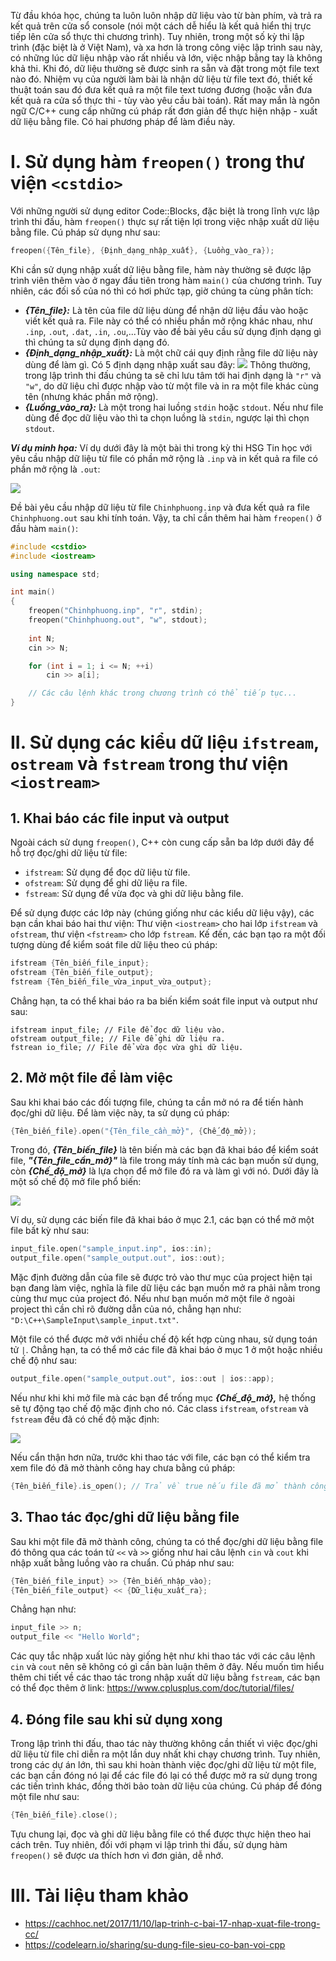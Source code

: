 Từ đầu khóa học, chúng ta luôn luôn nhập dữ liệu vào từ bàn phím, và trả ra kết quả trên cửa sổ console (nói một cách dễ hiểu là kết quả hiển thị trực tiếp lên cửa sổ thực thi chương trình). Tuy nhiên, trong một số kỳ thi lập trình (đặc biệt là ở Việt Nam), và xa hơn là trong công việc lập trình sau này, có những lúc dữ liệu nhập vào rất nhiều và lớn, việc nhập bằng tay là không khả thi. Khi đó, dữ liệu thường sẽ được sinh ra sẵn và đặt trong một file text nào đó. Nhiệm vụ của người làm bài là nhận dữ liệu từ file text đó, thiết kế thuật toán sau đó đưa kết quả ra một file text tương đương (hoặc vẫn đưa kết quả ra cửa sổ thực thi - tùy vào yêu cầu bài toán). Rất may mắn là ngôn ngữ C/C++ cung cấp những cú pháp rất đơn giản để thực hiện nhập - xuất dữ liệu bằng file. Có hai phương pháp để làm điều này.

# I. Sử dụng hàm `freopen()` trong thư viện `<cstdio>`

Với những người sử dụng editor Code::Blocks, đặc biệt là trong lĩnh vực lập trình thi đấu, hàm `freopen()` thực sự rất tiện lợi trong việc nhập xuất dữ liệu bằng file. Cú pháp sử dụng như sau:

```cpp
freopen({Tên_file}, {Định_dạng_nhập_xuất}, {Luồng_vào_ra});
```

Khi cần sử dụng nhập xuất dữ liệu bằng file, hàm này thường sẽ được lập trình viên thêm vào ở ngay đầu tiên trong hàm `main()` của chương trình. Tuy nhiên, các đối số của nó thì có hơi phức tạp, giờ chúng ta cùng phân tích:
- ***{Tên_file}:*** Là tên của file dữ liệu dùng để nhận dữ liệu đầu vào hoặc viết kết quả ra. File này có thể có nhiều phần mở rộng khác nhau, như `.inp`, `.out`, `.dat`, `.in`, `.ou`,...Tùy vào đề bài yêu cầu sử dụng định dạng gì thì chúng ta sử dụng định dạng đó.
- ***{Định_dạng_nhập_xuất}:*** Là một chữ cái quy định rằng file dữ liệu này dùng để làm gì. Có $5$ định dạng nhập xuất sau đây:
	![](https://cdn.ucode.vn/uploads/2247/images/ifNiDyrj.png)   	Thông thường, trong lập trình thi đấu chúng ta sẽ chỉ lưu  tâm tới hai định dạng là `"r"` và `"w"`, do dữ liệu chỉ được nhập vào từ một file và in ra một file khác cùng tên (nhưng khác phần mở rộng).
- ***{Luồng_vào_ra}:*** Là một trong hai luồng `stdin` hoặc `stdout`. Nếu như file dùng để đọc dữ liệu vào thì ta chọn luồng là `stdin`, ngược lại thì chọn `stdout`.

***Ví dụ minh họa:*** Ví dụ dưới đây là một bài thi trong kỳ thi HSG Tin học với yêu cầu nhập dữ liệu từ file có phần mở rộng là `.inp` và in kết quả ra file có phần mở rộng là `.out`:


	
![](https://cdn.ucode.vn/uploads/2247/images/FQKpqNCb.png)


Đề bài yêu cầu nhập dữ liệu từ file `Chinhphuong.inp` và đưa kết quả ra file `Chinhphuong.out` sau khi tính toán. Vậy, ta chỉ cần thêm hai hàm `freopen()` ở đầu hàm `main()`:

```cpp
#include <cstdio>
#include <iostream>

using namespace std;

int main()
{
    freopen("Chinhphuong.inp", "r", stdin);
    freopen("Chinhphuong.out", "w", stdout);
   
    int N;
    cin >> N;

    for (int i = 1; i <= N; ++i)
        cin >> a[i];

    // Các câu lệnh khác trong chương trình có thể tiếp tục...
}
```

# II. Sử dụng các kiểu dữ liệu `ifstream`, `ostream` và `fstream` trong thư viện `<iostream>`

## 1. Khai báo các file input và output

Ngoài cách sử dụng `freopen()`, C++ còn cung cấp sẵn ba lớp dưới đây để hỗ trợ đọc/ghi dữ liệu từ file:
- `ifstream`: Sử dụng để đọc dữ liệu từ file.
- `ofstream`: Sử dụng để ghi dữ liệu ra file.
- `fstream`: Sử dụng để vừa đọc và ghi dữ liệu bằng file.

Để sử dụng được các lớp này (chúng giống như các kiểu dữ liệu vậy), các bạn cần khai báo hai thư viện: Thư viện `<iostream>` cho hai lớp `ifstream` và `ofstream`, thư viện `<fstream>` cho lớp `fstream`. Kế đến, các bạn tạo ra một đối tượng dùng để kiểm soát file dữ liệu theo cú pháp:

```cpp
ifstream {Tên_biến_file_input};
ofstream {Tên_biến_file_output};
fstream {Tên_biến_file_vừa_input_vừa_output};
```

Chẳng hạn, ta có thể khai báo ra ba biến kiểm soát file input và output như sau:

```
ifstream input_file; // File để đọc dữ liệu vào.
ofstream output_file; // File để ghi dữ liệu ra.
fstrean io_file; // File để vừa đọc vừa ghi dữ liệu.
```

## 2. Mở một file để làm việc

Sau khi khai báo các đối tượng file, chúng ta cần mở nó ra để tiến hành đọc/ghi dữ liệu. Để làm việc này, ta sử dụng cú pháp:

```cpp
{Tên_biến_file}.open("{Tên_file_cần_mở}", {Chế_độ_mở});
```

Trong đó, ***{Tên_biến_file}*** là tên biến mà các bạn đã khai báo để kiểm soát file, ***"{Tên_file_cần_mở}"*** là file trong máy tính mà các bạn muốn sử dụng, còn ***{Chế_độ_mở}*** là lựa chọn để mở file đó ra và làm gì với nó. Dưới đây là một số chế độ mở file phổ biến:


	
![](https://cdn.ucode.vn/uploads/2247/images/hXZiwQpz.png)


Ví dụ, sử dụng các biến file đã khai báo ở mục $2.1,$ các bạn có thể mở một file bất kỳ như sau:

```cpp
input_file.open("sample_input.inp", ios::in);
output_file.open("sample_output.out", ios::out);
```

Mặc định đường dẫn của file sẽ được trỏ vào thư mục của project hiện tại bạn đang làm việc, nghĩa là file dữ liệu các bạn muốn mở ra phải nằm trong cùng thư mục của project đó. Nếu như bạn muốn mở một file ở ngoài project thì cần chỉ rõ đường dẫn của nó, chẳng hạn như: `"D:\C++\SampleInput\sample_input.txt"`.

Một file có thể được mở với nhiều chế độ kết hợp cùng nhau, sử dụng toán tử `|`. Chẳng hạn, ta có thể mở các file đã khai báo ở mục $1$ ở một hoặc nhiều chế độ như sau:

```cpp
output_file.open("sample_output.out", ios::out | ios::app);
```

Nếu như khi khi mở file mà các bạn để trống mục ***{Chế_độ_mở},*** hệ thống sẽ tự động tạo chế độ mặc định cho nó. Các class `ifstream`, `ofstream` và `fstream` đều đã có chế độ mặc định:


![](https://cdn.ucode.vn/uploads/2247/images/vESzXdjY.png)


Nếu cẩn thận hơn nữa, trước khi thao tác với file, các bạn có thể kiểm tra xem file đó đã mở thành công hay chưa bằng cú pháp:

```cpp
{Tên_biến_file}.is_open(); // Trả về true nếu file đã mở thành công, ngược lại trả về false.
```

## 3. Thao tác đọc/ghi dữ liệu bằng file

Sau khi một file đã mở thành công, chúng ta có thể đọc/ghi dữ liệu bằng file đó thông qua các toán tử `<<` và `>>` giống như hai câu lệnh `cin` và `cout` khi nhập xuất bằng luồng vào ra chuẩn. Cú pháp như sau:

```cpp
{Tên_biến_file_input} >> {Tên_biến_nhập_vào};
{Tên_biến_file_output} << {Dữ_liệu_xuất_ra};
```

Chẳng hạn như:

```cpp
input_file >> n;
output_file << "Hello World";
```

Các quy tắc nhập xuất lúc này giống hệt như khi thao tác với các câu lệnh `cin` và `cout` nên sẽ không có gì cần bàn luận thêm ở đây. Nếu muốn tìm hiểu thêm chi tiết về các thao tác trong nhập xuất dữ liệu bằng `fstream`, các bạn có thể đọc thêm ở link: https://www.cplusplus.com/doc/tutorial/files/

## 4. Đóng file sau khi sử dụng xong

Trong lập trình thi đấu, thao tác này thường không cần thiết vì việc đọc/ghi dữ liệu từ file chỉ diễn ra một lần duy nhất khi chạy chương trình. Tuy nhiên, trong các dự án lớn, thì sau khi hoàn thành việc đọc/ghi dữ liệu từ một file, các bạn cần đóng nó lại để các file đó lại có thể được mở ra sử dụng trong các tiến trình khác, đồng thời bảo toàn dữ liệu của chúng. Cú pháp để đóng một file như sau:

```cpp
{Tên_biến_file}.close();
```

Tựu chung lại, đọc và ghi dữ liệu bằng file có thể được thực hiện theo hai cách trên. Tuy nhiên, đối với phạm vi lập trình thi đấu, sử dụng hàm `freopen()` sẽ được ưa thích hơn vì đơn giản, dễ nhớ. 

# III. Tài liệu tham khảo

- https://cachhoc.net/2017/11/10/lap-trinh-c-bai-17-nhap-xuat-file-trong-cc/
- https://codelearn.io/sharing/su-dung-file-sieu-co-ban-voi-cpp